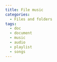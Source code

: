 ```yaml
---
title: File music
categories:
  - Files and folders
tags:
  - doc
  - document
  - music
  - audio
  - playlist
  - songs
---
```

